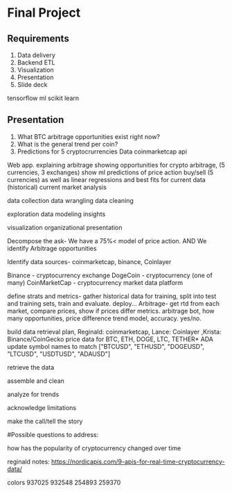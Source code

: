 # Final Project 

## Requirements

1. Data delivery
2. Backend ETL
3. Visualization
4. Presentation
5. Slide deck


tensorflow ml
scikit learn 

## Presentation

1. What BTC arbitrage opportunities exist right now? 
2. What is the general trend per coin?
3. Predictions for 5 cryptocrurrencies
Data coinmarketcap api

Web app.
explaining arbitrage
showing opportunities for crypto arbitrage, (5 currencies, 3 exchanges)
show ml predictions of price action buy/sell (5 currencies)
as well as linear regressions and best fits for current data (historical)
current market analysis
  

data collection
data wrangling
data cleaning

exploration
data modeling
insights

visualization
organizational presentation


Decompose the ask- We have a 75%< model of price action. AND We identify Arbitrage opportunities

Identify data sources- coinmarketcap, binance, Coinlayer

Binance - cryptocurrency exchange
DogeCoin - cryptocurrency (one of many)
CoinMarketCap - cryptocurrency market data platform


define strats and metrics- gather historical data for training, split into test and training sets, train and evaluate. deploy... Arbitrage- get rtd from each market, compare prices, show if prices differ
metrics. arbitrage bot, how many opportunities, price difference
trend model, accuracy. yes/no. 


build data retrieval plan, Reginald: coinmarketcap, Lance: Coinlayer ,Krista: Binance/CoinGecko
price data for BTC, ETH, DOGE, LTC, TETHER* ADA 
update symbol names to match ["BTCUSD", "ETHUSD", "DOGEUSD", "LTCUSD", "USDTUSD", "ADAUSD"]


retrieve the data

assemble and clean

analyze for trends

acknowledge limitations

make the call/tell the story

#Possible questions to address:

how has the popularity of cryptocurrency changed over time


reginald notes:
https://nordicapis.com/9-apis-for-real-time-cryptocurrency-data/

colors
937025
932548
254893
259370
